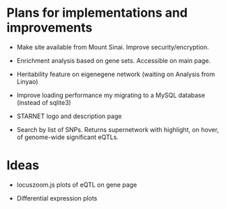 # Plans for implementations and improvements

- Make site available from Mount Sinai. Improve security/encryption.

- Enrichment analysis based on gene sets. Accessible on main page.

- Heritability feature on eigenegene network (waiting on Analysis from Linyao)

- Improve loading performance my migrating to a MySQL database (instead of sqlite3)

- STARNET logo and description page

- Search by list of SNPs. Returns supernetwork with highlight, on hover, of genome-wide significant eQTLs.

# Ideas

- locuszoom.js plots of eQTL on gene page

- Differential expression plots
